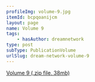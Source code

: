 ```yaml
---
profileImg: volume-9.jpg
itemId: bcpqoanijcm
layout: page
name: Volume 9
tags:
    - hasAuthor: dreamnetwork
type: post
subType: PublicationVolume
urlSlug: dream-network-volume-9
---
```


<a href="../files/Volume_9.zip" download>Volume 9 (.zip file, 38mb)</a>
